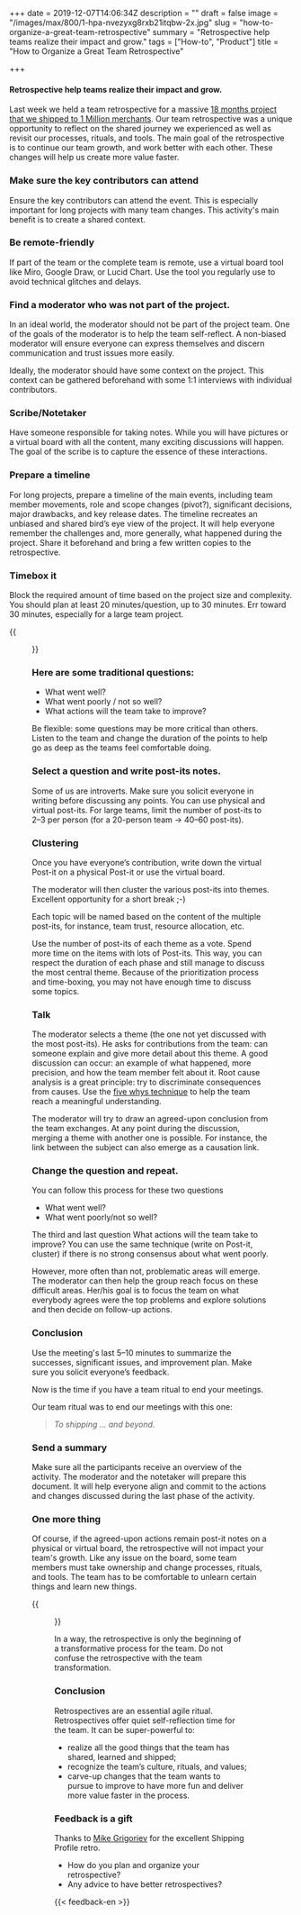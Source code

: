+++
date = 2019-12-07T14:06:34Z
description = ""
draft = false
image = "/images/max/800/1-hpa-nvezyxg8rxb21itqbw-2x.jpg"
slug = "how-to-organize-a-great-team-retrospective"
summary = "Retrospective help teams realize their impact and grow."
tags = ["How-to", "Product"]
title = "How to Organize a Great Team Retrospective"

+++


#### Retrospective help teams realize their impact and grow.

Last week we held a team retrospective for a massive [18 months project that we shipped to 1 Million merchants](https://help.shopify.com/en/manual/shipping/setting-up-and-managing-your-shipping/shipping-profiles). Our team retrospective was a unique opportunity to reflect on the shared journey we experienced as well as revisit our processes, rituals, and tools. The main goal of the retrospective is to continue our team growth, and work better with each other. These changes will help us create more value faster.

### Make sure the key contributors can attend

Ensure the key contributors can attend the event. This is especially important for long projects with many team changes. This activity's main benefit is to create a shared context.

### Be remote-friendly

If part of the team or the complete team is remote, use a virtual board tool like Miro, Google Draw, or Lucid Chart. Use the tool you regularly use to avoid technical glitches and delays.

### Find a moderator who was not part of the project.

In an ideal world, the moderator should not be part of the project team. One of the goals of the moderator is to help the team self-reflect. A non-biased moderator will ensure everyone can express themselves and discern communication and trust issues more easily.

Ideally, the moderator should have some context on the project. This context can be gathered beforehand with some 1:1 interviews with individual contributors.

### Scribe/Notetaker

Have someone responsible for taking notes. While you will have pictures or a virtual board with all the content, many exciting discussions will happen. The goal of the scribe is to capture the essence of these interactions.

### Prepare a timeline

For long projects, prepare a timeline of the main events, including team member movements, role and scope changes (pivot?), significant decisions, major drawbacks, and key release dates. The timeline recreates an unbiased and shared bird’s eye view of the project. It will help everyone remember the challenges and, more generally, what happened during the project. Share it beforehand and bring a few written copies to the retrospective.

### Timebox it

Block the required amount of time based on the project size and complexity. You should plan at least 20 minutes/question, up to 30 minutes. Err toward 30 minutes, especially for a large team project.

{{<figure src="/images/max/800/1-pvtseiadez7qj4uz9d5y_w.jpg" caption="Photo by [Burst](https://burst.shopify.com/@matthew_henry)" >}}

### Here are some traditional questions:

* What went well?
* What went poorly / not so well?
* What actions will the team take to improve?

Be flexible: some questions may be more critical than others. Listen to the team and change the duration of the points to help go as deep as the teams feel comfortable doing.

### Select a question and write post-its notes.

Some of us are introverts. Make sure you solicit everyone in writing before discussing any points. You can use physical and virtual post-its. For large teams, limit the number of post-its to 2–3 per person (for a 20-person team -> 40–60 post-its).

### Clustering

Once you have everyone’s contribution, write down the virtual Post-it on a physical Post-it or use the virtual board.

The moderator will then cluster the various post-its into themes. Excellent opportunity for a short break ;-)

Each topic will be named based on the content of the multiple post-its, for instance, team trust, resource allocation, etc.

Use the number of post-its of each theme as a vote. Spend more time on the items with lots of Post-its. This way, you can respect the duration of each phase and still manage to discuss the most central theme. Because of the prioritization process and time-boxing, you may not have enough time to discuss some topics.

### Talk

The moderator selects a theme (the one not yet discussed with the most post-its). He asks for contributions from the team: can someone explain and give more detail about this theme. A good discussion can occur: an example of what happened, more precision, and how the team member felt about it. Root cause analysis is a great principle: try to discriminate consequences from causes. Use the [five whys technique](https://en.wikipedia.org/wiki/5_Whys) to help the team reach a meaningful understanding.

The moderator will try to draw an agreed-upon conclusion from the team exchanges. At any point during the discussion, merging a theme with another one is possible. For instance, the link between the subject can also emerge as a causation link.

### Change the question and repeat.

You can follow this process for these two questions

* What went well?
* What went poorly/not so well?

The third and last question What actions will the team take to improve? You can use the same technique (write on Post-it, cluster) if there is no strong consensus about what went poorly.

However, more often than not, problematic areas will emerge. The moderator can then help the group reach focus on these difficult areas. Her/his goal is to focus the team on what everybody agrees were the top problems and explore solutions and then decide on follow-up actions.

### Conclusion

Use the meeting's last 5–10 minutes to summarize the successes, significant issues, and improvement plan. Make sure you solicit everyone’s feedback.

Now is the time if you have a team ritual to end your meetings.

Our team ritual was to end our meetings with this one:

> _To shipping … and beyond._

### Send a summary

Make sure all the participants receive an overview of the activity. The moderator and the notetaker will prepare this document. It will help everyone align and commit to the actions and changes discussed during the last phase of the activity.

### One more thing

Of course, if the agreed-upon actions remain post-it notes on a physical or virtual board, the retrospective will not impact your team's growth. Like any issue on the board, some team members must take ownership and change processes, rituals, and tools. The team has to be comfortable to unlearn certain things and learn new things.

{{<figure src="/images/max/800/1-svomgzeh2vzpx9d_hi1waw-2x.jpg" caption="Retrospectives are the fuel for your team growth&nbsp;engine." >}}

In a way, the retrospective is only the beginning of a transformative process for the team. Do not confuse the retrospective with the team transformation.

### Conclusion

Retrospectives are an essential agile ritual. Retrospectives offer quiet self-reflection time for the team. It can be super-powerful to:

* realize all the good things that the team has shared, learned and shipped;
* recognize the team’s culture, rituals, and values;
* carve-up changes that the team wants to pursue to improve to have more fun and deliver more value faster in the process.

### Feedback is a gift

Thanks to [Mike Grigoriev](https://medium.com/u/9e7d880f3366) for the excellent Shipping Profile retro.

* How do you plan and organize your retrospective?
* Any advice to have better retrospectives?

{{< feedback-en >}}

